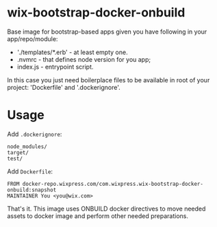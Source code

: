 # wix-bootstrap-docker-onbuild

Base image for bootstrap-based apps given you have following in your app/repo/module:
 - './templates/*.erb' - at least empty one.
 - .nvmrc - that defines node version for you app;
 - index.js - entrypoint script.

In this case you just need boilerplace files to be available in root of your project: 'Dockerfile' and '.dockerignore'.

# Usage

Add `.dockerignore`:

```
node_modules/
target/
test/
```

Add `Dockerfile`:

```
FROM docker-repo.wixpress.com/com.wixpress.wix-bootstrap-docker-onbuild:snapshot
MAINTAINER You <you@wix.com>
```

That's it. This image uses ONBUILD docker directives to move needed assets to docker image and perform other needed preparations.
